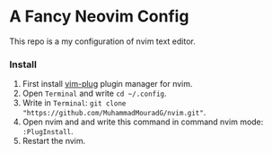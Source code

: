 # A Fancy Neovim Config
This repo is a my configuration of nvim text editor.

### Install
1. First install [vim-plug](https://github.com/junegunn/vim-plug) plugin manager for nvim.
2. Open `Terminal` and write `cd ~/.config`.
3. Write in `Terminal`: `git clone "https://github.com/MuhammadMouradG/nvim.git"`.
4. Open nvim and and write this command in command nvim mode: `:PlugInstall`.
5. Restart the nvim.
